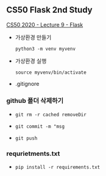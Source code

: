 ## CS50 Flask 2nd Study

[CS50 2020 - Lecture 9 - Flask](https://www.youtube.com/watch?v=x_c8pTW8ZUc&t=8372s)


- 가상환경 만들기 

    `python3 -m venv myvenv`


- 가상환경 실행

    `source myvenv/bin/activate`

- .gitignore


### github 폴더 삭제하기
- `git rm -r cached removeDir`

- `git commit -m "msg`

- `git push`


### requrietments.txt 
- `pip install -r requirements.txt`